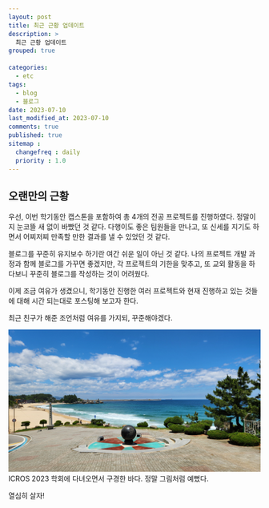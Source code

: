 ```yaml
---
layout: post
title: 최근 근황 업데이트
description: >
  최근 근황 업데이트
grouped: true

categories:
  - etc
tags:
  - blog
  - 블로그
date: 2023-07-10
last_modified_at: 2023-07-10
comments: true
published: true
sitemap :
  changefreq : daily
  priority : 1.0
---
```

오랜만의 근황
---

우선, 이번 학기동안 캡스톤을 포함하여 총 4개의 전공 프로젝트를 진행하였다. 정말이지 눈코뜰 새 없이 바빴던 것 같다. 다행이도 좋은 팀원들을 만나고, 또 신세를 지기도 하면서 어찌저찌 만족할 만한 결과를 낼 수 있었던 것 같다.

블로그를 꾸준히 유지보수 하기란 여간 쉬운 일이 아닌 것 같다. 나의 프로젝트 개발 과정과 함께 블로그를 가꾸면 좋겠지만, 각 프로젝트의 기한을 맞추고, 또 교외 활동을 하다보니 꾸준히 블로그를 작성하는 것이 어려웠다.

이제 조금 여유가 생겼으니, 학기동안 진행한 여러 프로젝트와 현재 진행하고 있는 것들에 대해 시간 되는대로 포스팅해 보고자 한다.

최근 친구가 해준 조언처럼 여유를 가지되, 꾸준해야겠다.

![img1](/assets/img/etc/feed_update/ICROS_sea.jpg)
ICROS 2023 학회에 다녀오면서 구경한 바다. 정말 그림처럼 예뻤다.

열심히 살자!